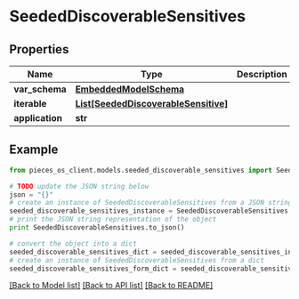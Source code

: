 # SeededDiscoverableSensitives


## Properties
Name | Type | Description | Notes
------------ | ------------- | ------------- | -------------
**var_schema** | [**EmbeddedModelSchema**](EmbeddedModelSchema.md) |  | [optional] 
**iterable** | [**List[SeededDiscoverableSensitive]**](SeededDiscoverableSensitive.md) |  | 
**application** | **str** |  | 

## Example

```python
from pieces_os_client.models.seeded_discoverable_sensitives import SeededDiscoverableSensitives

# TODO update the JSON string below
json = "{}"
# create an instance of SeededDiscoverableSensitives from a JSON string
seeded_discoverable_sensitives_instance = SeededDiscoverableSensitives.from_json(json)
# print the JSON string representation of the object
print SeededDiscoverableSensitives.to_json()

# convert the object into a dict
seeded_discoverable_sensitives_dict = seeded_discoverable_sensitives_instance.to_dict()
# create an instance of SeededDiscoverableSensitives from a dict
seeded_discoverable_sensitives_form_dict = seeded_discoverable_sensitives.from_dict(seeded_discoverable_sensitives_dict)
```
[[Back to Model list]](../README.md#documentation-for-models) [[Back to API list]](../README.md#documentation-for-api-endpoints) [[Back to README]](../README.md)


